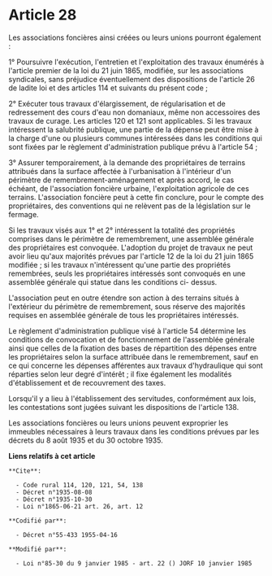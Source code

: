 # Article 28

Les associations foncières ainsi créées ou leurs unions pourront également :

1° Poursuivre l'exécution, l'entretien et l'exploitation des travaux énumérés à l'article premier de la loi du 21 juin 1865,
modifiée, sur les associations syndicales, sans préjudice éventuellement des dispositions de l'article 26 de ladite loi et
des articles 114 et suivants du présent code ;

2° Exécuter tous travaux d'élargissement, de régularisation et de redressement des cours d'eau non domaniaux, même non
accessoires des travaux de curage. Les articles 120 et 121 sont applicables. Si les travaux intéressent la salubrité
publique, une partie de la dépense peut être mise à la charge d'une ou plusieurs communes intéressées dans les conditions qui
sont fixées par le règlement d'administration publique prévu à l'article 54 ;

3° Assurer temporairement, à la demande des propriétaires de terrains attribués dans la surface affectée à l'urbanisation à
l'intérieur d'un périmètre de remembrement-aménagement et après accord, le cas échéant, de l'association foncière urbaine,
l'exploitation agricole de ces terrains. L'association foncière peut à cette fin conclure, pour le compte des propriétaires,
des conventions qui ne relèvent pas de la législation sur le fermage.

Si les travaux visés aux 1° et 2° intéressent la totalité des propriétés comprises dans le périmètre de remembrement, une
assemblée générale des propriétaires est convoquée. L'adoption du projet de travaux ne peut avoir lieu qu'aux majorités
prévues par l'article 12 de la loi du 21 juin 1865 modifiée ; si les travaux n'intéressent qu'une partie des propriétés
remembrées, seuls les propriétaires intéressés sont convoqués en une assemblée générale qui statue dans les conditions ci-
dessus.

L'association peut en outre étendre son action à des terrains situés à l'extérieur du périmètre de remembrement, sous réserve
des majorités requises en assemblée générale de tous les propriétaires intéressés.

Le règlement d'administration publique visé à l'article 54 détermine les conditions de convocation et de fonctionnement de
l'assemblée générale ainsi que celles de la fixation des bases de répartition des dépenses entre les propriétaires selon la
surface attribuée dans le remembrement, sauf en ce qui concerne les dépenses afférentes aux travaux d'hydraulique qui sont
réparties selon leur degré d'intérêt ; il fixe également les modalités d'établissement et de recouvrement des taxes.

Lorsqu'il y a lieu à l'établissement des servitudes, conformément aux lois, les contestations sont jugées suivant les
dispositions de l'article 138.

Les associations foncières ou leurs unions peuvent exproprier les immeubles nécessaires à leurs travaux dans les conditions
prévues par les décrets du 8 août 1935 et du 30 octobre 1935.

**Liens relatifs à cet article**

	**Cite**:

	  - Code rural 114, 120, 121, 54, 138
	  - Décret n°1935-08-08
	  - Décret n°1935-10-30
	  - Loi n°1865-06-21 art. 26, art. 12

	**Codifié par**:

	  - Décret n°55-433 1955-04-16

	**Modifié par**:

	  - Loi n°85-30 du 9 janvier 1985 - art. 22 () JORF 10 janvier 1985
